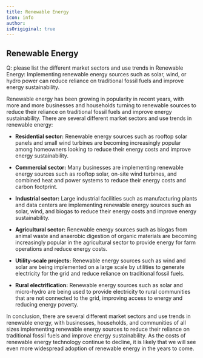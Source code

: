 ```yaml
---
title: Renewable Energy
icon: info
author: 
isOrigiginal: true
---
```


## Renewable Energy

Q: please list the different market sectors and use trends in Renewable Energy: Implementing renewable energy sources such as solar, wind, or hydro power can reduce reliance on traditional fossil fuels and improve energy sustainability.

Renewable energy has been growing in popularity in recent years, with more and more businesses and households turning to renewable sources to reduce their reliance on traditional fossil fuels and improve energy sustainability. There are several different market sectors and use trends in renewable energy:

- <b>Residential sector:</b> Renewable energy sources such as rooftop solar panels and small wind turbines are becoming increasingly popular among homeowners looking to reduce their energy costs and improve energy sustainability.

- <b>Commercial sector:</b> Many businesses are implementing renewable energy sources such as rooftop solar, on-site wind turbines, and combined heat and power systems to reduce their energy costs and carbon footprint.

- <b>Industrial sector:</b> Large industrial facilities such as manufacturing plants and data centers are implementing renewable energy sources such as solar, wind, and biogas to reduce their energy costs and improve energy sustainability.

- <b>Agricultural sector:</b> Renewable energy sources such as biogas from animal waste and anaerobic digestion of organic materials are becoming increasingly popular in the agricultural sector to provide energy for farm operations and reduce energy costs.

- <b>Utility-scale projects:</b> Renewable energy sources such as wind and solar are being implemented on a large scale by utilities to generate electricity for the grid and reduce reliance on traditional fossil fuels.

- <b>Rural electrification:</b> Renewable energy sources such as solar and micro-hydro are being used to provide electricity to rural communities that are not connected to the grid, improving access to energy and reducing energy poverty.

In conclusion, there are several different market sectors and use trends in renewable energy, with businesses, households, and communities of all sizes implementing renewable energy sources to reduce their reliance on traditional fossil fuels and improve energy sustainability. As the costs of renewable energy technology continue to decline, it is likely that we will see even more widespread adoption of renewable energy in the years to come.
